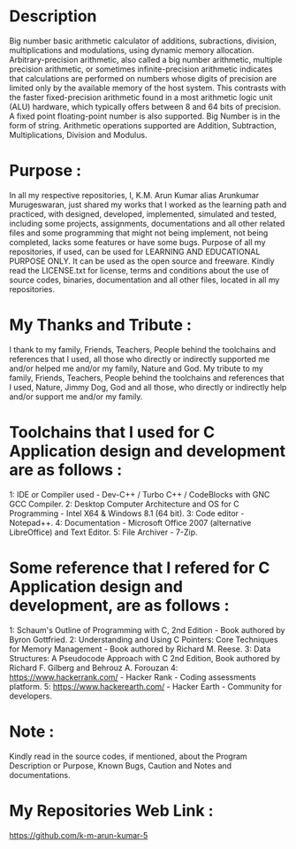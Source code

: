 Description
===========
Big number basic arithmetic calculator of additions, subractions, division, multiplications and modulations, using dynamic memory allocation. Arbitrary-precision arithmetic, also called a big number arithmetic, multiple precision arithmetic, or sometimes infinite-precision arithmetic 
indicates that calculations are performed on numbers whose digits of precision are limited only by the available memory of the host system. This contrasts with the faster fixed-precision arithmetic found in a most arithmetic logic unit (ALU) hardware, which typically offers between 8 and 64 bits 
of precision. A fixed point floating-point number is also supported. Big Number is in the form of string. Arithmetic operations supported are Addition, Subtraction, Multiplications, Division and Modulus.

Purpose :
=========
In all my respective repositories, I,  K.M. Arun Kumar alias Arunkumar Murugeswaran, just shared my works that I worked as the learning path and practiced, with designed, developed, implemented, simulated and tested, including some projects, assignments, documentations and all other related files and some programming that might not being implement, not being completed, lacks some features or have some bugs. Purpose of all my repositories, if used, can be used for LEARNING AND EDUCATIONAL PURPOSE ONLY. It can be used as the open source and freeware. Kindly read the LICENSE.txt for license, terms and conditions about the use of source codes, binaries, documentation and all other files, located in all my repositories. 

My Thanks and Tribute :
========================
I thank to my family, Friends, Teachers, People behind the toolchains and references that I used, all those who directly or indirectly supported me and/or helped me and/or my family, Nature and God. My tribute to my family, Friends, Teachers, People behind the toolchains and references that I used, Nature, Jimmy Dog, God and all those, who directly or indirectly help and/or support me and/or my family.

Toolchains that I used for C Application design and development are as follows :
==================================================================================
1: IDE or Compiler used                                                     - Dev-C++ / Turbo C++ / CodeBlocks with GNC GCC Compiler. 
2: Desktop Computer Architecture and OS for C Programming                   - Intel X64 & Windows 8.1 (64 bit).
3: Code editor                                                              - Notepad++.
4: Documentation                                                            - Microsoft Office 2007 (alternative LibreOffice) and Text Editor. 
5: File Archiver                                                            - 7-Zip.                 

Some reference that I refered for C Application design and development, are as follows :
==========================================================================================
1: Schaum's Outline of Programming with C, 2nd Edition - Book authored by Byron Gottfried.
2: Understanding and Using C Pointers: Core Techniques for Memory Management - Book authored by Richard M. Reese. 
3: Data Structures: A Pseudocode Approach with C 2nd Edition, Book authored by Richard F. Gilberg and Behrouz A. Forouzan
4: https://www.hackerrank.com/ - Hacker Rank - Coding assessments platform.
5: https://www.hackerearth.com/ - Hacker Earth - Community for developers.

Note :
======
Kindly read in the source codes, if mentioned, about the Program Description or Purpose, Known Bugs, Caution and Notes and documentations. 

My Repositories Web Link :
===========================
https://github.com/k-m-arun-kumar-5
